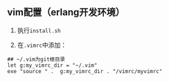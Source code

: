 ## vim配置（erlang开发环境）

1. 执行`install.sh`

2. 在`.vimrc`中添加：
```
## ~/.vim为git根目录
let g:my_vimrc_dir = "~/.vim"
exe "source " .  g:my_vimrc_dir . "/vimrc/myvimrc"
```
